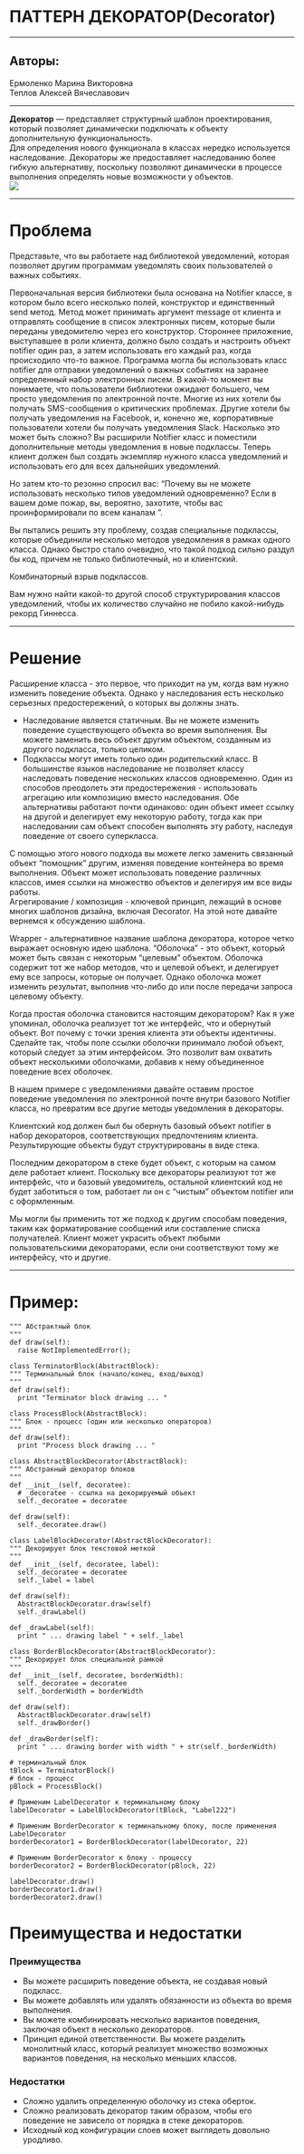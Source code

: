 # ПАТТЕРН ДЕКОРАТОР(Decorator)
***
## Авторы:

Ермоленко Марина Викторовна  
Теплов Алексей Вячеславович
***
**Декоратор** — представляет структурный шаблон проектирования, который позволяет динамически подключать к объекту дополнительную функциональность.  
Для определения нового функционала в классах нередко используется наследование. Декораторы же предоставляет наследованию более гибкую альтернативу, поскольку позволяют динамически в процессе выполнения определять новые возможности у объектов.   
![](https://avatars.mds.yandex.net/i?id=5164a680d7f7a16695a7f451fcc49a2de9d780bb-9068918-images-thumbs&n=13)
***
# Проблема

Представьте, что вы работаете над библиотекой уведомлений, которая позволяет другим программам уведомлять своих пользователей о важных событиях.

Первоначальная версия библиотеки была основана на Notifier классе, в котором было всего несколько полей, конструктор и единственный send метод. Метод может принимать аргумент message от клиента и отправлять сообщение в список электронных писем, которые были переданы уведомителю через его конструктор. Стороннее приложение, выступавшее в роли клиента, должно было создать и настроить объект notifier один раз, а затем использовать его каждый раз, когда происходило что-то важное.
Программа могла бы использовать класс notifier для отправки уведомлений о важных событиях на заранее определенный набор электронных писем.
В какой-то момент вы понимаете, что пользователи библиотеки ожидают большего, чем просто уведомления по электронной почте. Многие из них хотели бы получать SMS-сообщения о критических проблемах. Другие хотели бы получать уведомления на Facebook, и, конечно же, корпоративные пользователи хотели бы получать уведомления Slack.
Насколько это может быть сложно? Вы расширили Notifier класс и поместили дополнительные методы уведомления в новые подклассы. Теперь клиент должен был создать экземпляр нужного класса уведомлений и использовать его для всех дальнейших уведомлений.

Но затем кто-то резонно спросил вас: “Почему вы не можете использовать несколько типов уведомлений одновременно? Если в вашем доме пожар, вы, вероятно, захотите, чтобы вас проинформировали по всем каналам ”.

Вы пытались решить эту проблему, создав специальные подклассы, которые объединили несколько методов уведомления в рамках одного класса. Однако быстро стало очевидно, что такой подход сильно раздул бы код, причем не только библиотечный, но и клиентский.

Комбинаторный взрыв подклассов.

Вам нужно найти какой-то другой способ структурирования классов уведомлений, чтобы их количество случайно не побило какой-нибудь рекорд Гиннесса.
 
***
  # Решение
  Расширение класса - это первое, что приходит на ум, когда вам нужно изменить поведение объекта. Однако у наследования есть несколько серьезных предостережений, о которых вы должны знать.

* Наследование является статичным. Вы не можете изменить поведение существующего объекта во время выполнения. Вы можете заменить весь объект другим объектом, созданным из другого подкласса, только целиком.
* Подклассы могут иметь только один родительский класс. В большинстве языков наследование не позволяет классу наследовать поведение нескольких классов одновременно.
Один из способов преодолеть эти предостережения - использовать агрегацию или композицию вместо наследования. Обе альтернативы работают почти одинаково: один объект имеет ссылку на другой и делегирует ему некоторую работу, тогда как при наследовании сам объект способен выполнять эту работу, наследуя поведение от своего суперкласса.

С помощью этого нового подхода вы можете легко заменить связанный объект “помощник” другим, изменяя поведение контейнера во время выполнения. Объект может использовать поведение различных классов, имея ссылки на множество объектов и делегируя им все виды работы.   
Агрегирование / композиция - ключевой принцип, лежащий в основе многих шаблонов дизайна, включая Decorator. На этой ноте давайте вернемся к обсуждению шаблона.

Wrapper - альтернативное название шаблона декоратора, которое четко выражает основную идею шаблона. “Оболочка” - это объект, который может быть связан с некоторым “целевым” объектом. Оболочка содержит тот же набор методов, что и целевой объект, и делегирует ему все запросы, которые он получает. Однако оболочка может изменить результат, выполнив что-либо до или после передачи запроса целевому объекту.

Когда простая оболочка становится настоящим декоратором? Как я уже упоминал, оболочка реализует тот же интерфейс, что и обернутый объект. Вот почему с точки зрения клиента эти объекты идентичны. Сделайте так, чтобы поле ссылки оболочки принимало любой объект, который следует за этим интерфейсом. Это позволит вам охватить объект несколькими оболочками, добавив к нему объединенное поведение всех оболочек.

В нашем примере с уведомлениями давайте оставим простое поведение уведомления по электронной почте внутри базового Notifier класса, но превратим все другие методы уведомления в декораторы.

Клиентский код должен был бы обернуть базовый объект notifier в набор декораторов, соответствующих предпочтениям клиента. Результирующие объекты будут структурированы в виде стека.

Последним декоратором в стеке будет объект, с которым на самом деле работает клиент. Поскольку все декораторы реализуют тот же интерфейс, что и базовый уведомитель, остальной клиентский код не будет заботиться о том, работает ли он с “чистым” объектом notifier или с оформленным.

Мы могли бы применить тот же подход к другим способам поведения, таким как форматирование сообщений или составление списка получателей. Клиент может украсить объект любыми пользовательскими декораторами, если они соответствуют тому же интерфейсу, что и другие.
  ***
  # Пример: 
  ```class AbstractBlock:
  """ Абстрактный блок
  """
  def draw(self):
    raise NotImplementedError();

class TerminatorBlock(AbstractBlock):
  """ Терминальный блок (начало/конец, вход/выход)
  """
  def draw(self):
    print "Terminator block drawing ... "

class ProcessBlock(AbstractBlock):
  """ Блок - процесс (один или несколько операторов)  
  """
  def draw(self):
    print "Process block drawing ... "

class AbstractBlockDecorator(AbstractBlock):
  """ Абстракный декоратор блоков
  """
  def __init__(self, decoratee):
    # _decoratee - ссылка на декорируемый объект
    self._decoratee = decoratee
  
  def draw(self):
    self._decoratee.draw()

class LabelBlockDecorator(AbstractBlockDecorator):
  """ Декорирует блок текстовой меткой
  """
  def __init__(self, decoratee, label):
    self._decoratee = decoratee
    self._label = label
  
  def draw(self):
    AbstractBlockDecorator.draw(self)
    self._drawLabel()
  
  def _drawLabel(self):
    print " ... drawing label " + self._label

class BorderBlockDecorator(AbstractBlockDecorator):
  """ Декорирует блок специальной рамкой
  """
  def __init__(self, decoratee, borderWidth):
    self._decoratee = decoratee
    self._borderWidth = borderWidth
  
  def draw(self):
    AbstractBlockDecorator.draw(self)
    self._drawBorder()
  
  def _drawBorder(self):
    print " ... drawing border with width " + str(self._borderWidth)

# терминальный блок
tBlock = TerminatorBlock()
# блок - процесс
pBlock = ProcessBlock()

# Применим LabelDecorator к терминальному блоку
labelDecorator = LabelBlockDecorator(tBlock, "Label222")

# Применим BorderDecorator к терминальному блоку, после применения LabelDecorator
borderDecorator1 = BorderBlockDecorator(labelDecorator, 22)

# Применим BorderDecorator к блоку - процессу
borderDecorator2 = BorderBlockDecorator(pBlock, 22)

labelDecorator.draw()
borderDecorator1.draw()
borderDecorator2.draw()

```
 # Преимущества и недостатки

### Преимущества

* Вы можете расширить поведение объекта, не создавая новый подкласс.
* Вы можете добавлять или удалять обязанности из объекта во время выполнения.
* Вы можете комбинировать несколько вариантов поведения, заключая объект в несколько декораторов.
* Принцип единой ответственности. Вы можете разделить монолитный класс, который реализует множество возможных вариантов поведения, на несколько меньших классов.

### Недостатки

* Сложно удалить определенную оболочку из стека оберток.
* Сложно реализовать декоратор таким образом, чтобы его поведение не зависело от порядка в стеке декораторов.
* Исходный код конфигурации слоев может выглядеть довольно уродливо.